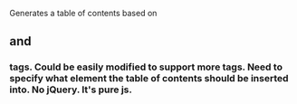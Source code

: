 Generates a table of contents based on <h2> and <h3> tags.
Could be easily modified to support more tags.
Need to specify what element the table of contents should be inserted into.
No jQuery. It's pure js.
